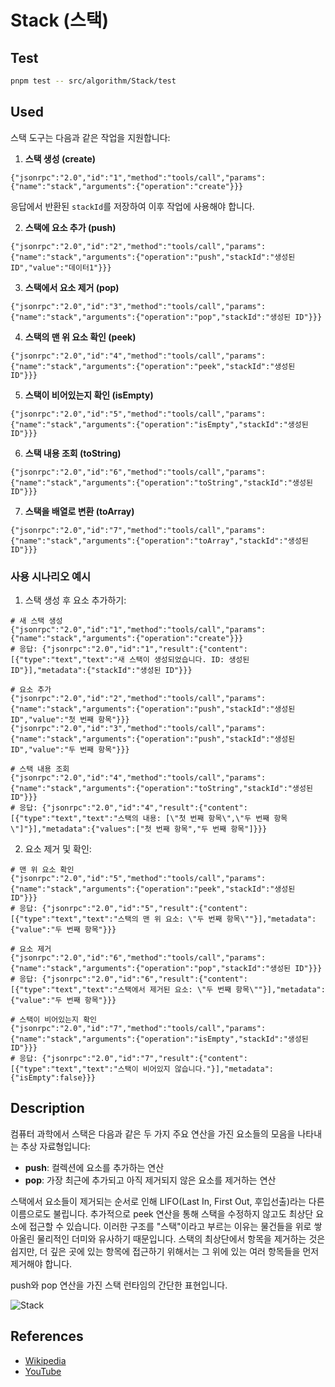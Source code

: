 # Stack (스택)

## Test

```bash
pnpm test -- src/algorithm/Stack/test
```

## Used

스택 도구는 다음과 같은 작업을 지원합니다:

1. **스택 생성 (create)**

```
{"jsonrpc":"2.0","id":"1","method":"tools/call","params":{"name":"stack","arguments":{"operation":"create"}}}
```

응답에서 반환된 `stackId`를 저장하여 이후 작업에 사용해야 합니다.

2. **스택에 요소 추가 (push)**

```
{"jsonrpc":"2.0","id":"2","method":"tools/call","params":{"name":"stack","arguments":{"operation":"push","stackId":"생성된 ID","value":"데이터1"}}}
```

3. **스택에서 요소 제거 (pop)**

```
{"jsonrpc":"2.0","id":"3","method":"tools/call","params":{"name":"stack","arguments":{"operation":"pop","stackId":"생성된 ID"}}}
```

4. **스택의 맨 위 요소 확인 (peek)**

```
{"jsonrpc":"2.0","id":"4","method":"tools/call","params":{"name":"stack","arguments":{"operation":"peek","stackId":"생성된 ID"}}}
```

5. **스택이 비어있는지 확인 (isEmpty)**

```
{"jsonrpc":"2.0","id":"5","method":"tools/call","params":{"name":"stack","arguments":{"operation":"isEmpty","stackId":"생성된 ID"}}}
```

6. **스택 내용 조회 (toString)**

```
{"jsonrpc":"2.0","id":"6","method":"tools/call","params":{"name":"stack","arguments":{"operation":"toString","stackId":"생성된 ID"}}}
```

7. **스택을 배열로 변환 (toArray)**

```
{"jsonrpc":"2.0","id":"7","method":"tools/call","params":{"name":"stack","arguments":{"operation":"toArray","stackId":"생성된 ID"}}}
```

### 사용 시나리오 예시

1. 스택 생성 후 요소 추가하기:

```
# 새 스택 생성
{"jsonrpc":"2.0","id":"1","method":"tools/call","params":{"name":"stack","arguments":{"operation":"create"}}}
# 응답: {"jsonrpc":"2.0","id":"1","result":{"content":[{"type":"text","text":"새 스택이 생성되었습니다. ID: 생성된 ID"}],"metadata":{"stackId":"생성된 ID"}}}

# 요소 추가
{"jsonrpc":"2.0","id":"2","method":"tools/call","params":{"name":"stack","arguments":{"operation":"push","stackId":"생성된 ID","value":"첫 번째 항목"}}}
{"jsonrpc":"2.0","id":"3","method":"tools/call","params":{"name":"stack","arguments":{"operation":"push","stackId":"생성된 ID","value":"두 번째 항목"}}}

# 스택 내용 조회
{"jsonrpc":"2.0","id":"4","method":"tools/call","params":{"name":"stack","arguments":{"operation":"toString","stackId":"생성된 ID"}}}
# 응답: {"jsonrpc":"2.0","id":"4","result":{"content":[{"type":"text","text":"스택의 내용: [\"첫 번째 항목\",\"두 번째 항목\"]"}],"metadata":{"values":["첫 번째 항목","두 번째 항목"]}}}
```

2. 요소 제거 및 확인:

```
# 맨 위 요소 확인
{"jsonrpc":"2.0","id":"5","method":"tools/call","params":{"name":"stack","arguments":{"operation":"peek","stackId":"생성된 ID"}}}
# 응답: {"jsonrpc":"2.0","id":"5","result":{"content":[{"type":"text","text":"스택의 맨 위 요소: \"두 번째 항목\""}],"metadata":{"value":"두 번째 항목"}}}

# 요소 제거
{"jsonrpc":"2.0","id":"6","method":"tools/call","params":{"name":"stack","arguments":{"operation":"pop","stackId":"생성된 ID"}}}
# 응답: {"jsonrpc":"2.0","id":"6","result":{"content":[{"type":"text","text":"스택에서 제거된 요소: \"두 번째 항목\""}],"metadata":{"value":"두 번째 항목"}}}

# 스택이 비어있는지 확인
{"jsonrpc":"2.0","id":"7","method":"tools/call","params":{"name":"stack","arguments":{"operation":"isEmpty","stackId":"생성된 ID"}}}
# 응답: {"jsonrpc":"2.0","id":"7","result":{"content":[{"type":"text","text":"스택이 비어있지 않습니다."}],"metadata":{"isEmpty":false}}}
```

## Description

컴퓨터 과학에서 스택은 다음과 같은 두 가지 주요 연산을 가진 요소들의 모음을 나타내는 추상 자료형입니다:

- **push**: 컬렉션에 요소를 추가하는 연산
- **pop**: 가장 최근에 추가되고 아직 제거되지 않은 요소를 제거하는 연산

스택에서 요소들이 제거되는 순서로 인해 LIFO(Last In, First Out, 후입선출)라는 다른 이름으로도 불립니다. 추가적으로 peek 연산을 통해 스택을 수정하지 않고도 최상단 요소에 접근할 수 있습니다. 이러한 구조를 "스택"이라고 부르는 이유는 물건들을 위로 쌓아올린 물리적인 더미와 유사하기 때문입니다. 스택의 최상단에서 항목을 제거하는 것은 쉽지만, 더 깊은 곳에 있는 항목에 접근하기 위해서는 그 위에 있는 여러 항목들을 먼저 제거해야 합니다.

push와 pop 연산을 가진 스택 런타임의 간단한 표현입니다.

![Stack](https://upload.wikimedia.org/wikipedia/commons/b/b4/Lifo_stack.png)

## References

- [Wikipedia](<https://en.wikipedia.org/wiki/Stack_(abstract_data_type)>)
- [YouTube](https://www.youtube.com/watch?v=wjI1WNcIntg&list=PLLXdhg_r2hKA7DPDsunoDZ-Z769jWn4R8&index=3&)
